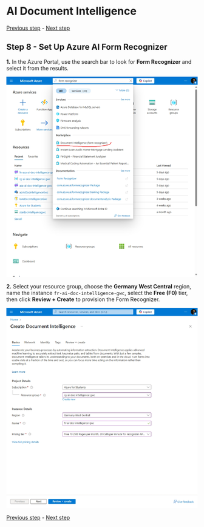 # AI Document Intelligence

[Previous step](../step-07/README.md) - [Next step](../step-09/README.md)

## Step 8 - Set Up Azure AI Form Recognizer

**1.** In the Azure Portal, use the search bar to look for **Form Recognizer** and select it from the results.

![navigating to form recognizer blade](sshot-8-1.png)

**2.** Select your resource group, choose the **Germany West Central** region, name the instance `fr-ai-doc-intelligence-gwc`, select the **Free (F0)** tier, then click **Review + Create** to provision the Form Recognizer.

![form recognizer basics](sshot-8-2.png)


[Previous step](../step-07/README.md) - [Next step](../step-09/README.md)